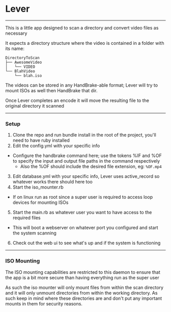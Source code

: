 # Lever
---

This is a little app designed to scan a directory and convert video files as necessary

It expects a directory structure where the video is contained in a folder with its name:
```
DirectoryToScan
├── AwesomeVideo
│   └── VIDEO
└── BlahVideo
    └── blah.iso
```

The videos can be stored in any HandBrake-able format; Lever will try to mount ISOs as well then HandBrake that dir.

Once Lever completes an encode it will move the resulting file to the original directory it scanned

---
### Setup
1. Clone the repo and run bundle install in the root of the project, you'll need to have ruby installed
2. Edit the config.yml with your specific info
  * Configure the handbrake command here; use the tokens %IF and %OF to specify the input and output file paths in the command respectively
    * Also the %OF should include the desired file extension, eg: ```%OF.mp4```
3. Edit database.yml with your specific info, Lever uses active_record so whatever works there should here too
4. Start the iso_mounter.rb
  * If on linux run as root since a super user is required to access loop devices for mounting ISOs
5. Start the main.rb as whatever user you want to have access to the required files
  * This will boot a webserver on whatever port you configured and start the system scanning
6. Check out the web ui to see what's up and if the system is functioning

---
### ISO Mounting

The ISO mounting capabilities are restricted to this daemon to ensure that the app is a bit more secure than having everything run as the super user

As such the iso mounter will only mount files from within the scan directory and it will only unmount directories from within the working directory. As such keep in mind where these directories are and don't put any important mounts in them for security reasons.
